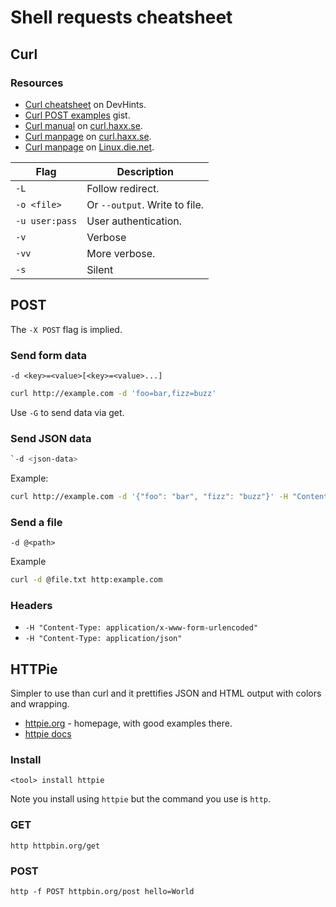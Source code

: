 # Shell requests cheatsheet


## Curl

### Resources

- [Curl cheatsheet](https://devhints.io/curl) on DevHints.
- [Curl POST examples](https://gist.github.com/subfuzion/08c5d85437d5d4f00e58) gist.
- [Curl manual](https://curl.haxx.se/docs/manual.html) on [curl.haxx.se](https://curl.haxx.se).
- [Curl manpage](https://curl.haxx.se/docs/manpage.html) on [curl.haxx.se](https://curl.haxx.se).
- [Curl manpage](https://linux.die.net/man/1/curl) on [Linux.die.net](https://Linux.die.net).


Flag | Description
---  | ---
`-L` | Follow redirect.
`-o <file>` | Or `--output`. Write to file.
`-u user:pass` | User authentication.
`-v` | Verbose
`-vv` | More verbose.
`-s` | Silent


## POST

The `-X POST` flag is implied.

### Send form data

```
-d <key>=<value>[<key>=<value>...]
```

```sh
curl http://example.com -d 'foo=bar,fizz=buzz'
```

Use `-G` to send data via get.

### Send JSON data

```sh
`-d <json-data>
```

Example:

```sh
curl http://example.com -d '{"foo": "bar", "fizz": "buzz"}' -H "Content-Type: application/json"
```


### Send a file

```
-d @<path>
```

Example

```sh
curl -d @file.txt http:example.com
```

### Headers

- `-H "Content-Type: application/x-www-form-urlencoded"`
- `-H "Content-Type: application/json"`


## HTTPie

Simpler to use than curl and it prettifies JSON and HTML output with colors and wrapping.

- [httpie.org](https://httpie.org/) - homepage, with good examples there.
- [httpie docs](https://httpie.org/doc)

### Install

```
<tool> install httpie
```

Note you install using `httpie` but the command you use is `http`.
 
### GET

```
http httpbin.org/get
```

### POST

```
http -f POST httpbin.org/post hello=World
```
